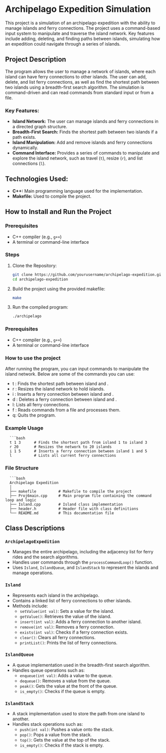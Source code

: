 # Archipelago Expedition Simulation

This project is a simulation of an archipelago expedition with the ability to manage islands and ferry connections. The project uses a command-based input system to manipulate and traverse the island network. Key features include adding, deleting, and finding paths between islands, simulating how an expedition could navigate through a series of islands.

## Project Description
The program allows the user to manage a network of islands, where each island can have ferry connections to other islands. The user can add, delete, and list ferry connections, as well as find the shortest path between two islands using a breadth-first search algorithm. The simulation is command-driven and can read commands from standard input or from a file.

### Key Features:
- **Island Network:** The user can manage islands and ferry connections in a directed graph structure.
- **Breadth-First Search:** Finds the shortest path between two islands if a path exists.
- **Island Manipulation:** Add and remove islands and ferry connections dynamically.
- **Command Interface:** Provides a series of commands to manipulate and explore the island network, such as travel (`t`), resize (`r`), and list connections (`l`).

## Technologies Used:
- **C++:** Main programming language used for the implementation.
- **Makefile:** Used to compile the project.

## How to Install and Run the Project

### Prerequisites
- C++ compiler (e.g., `g++`)
- A terminal or command-line interface

### Steps
1. Clone the Repository:
   ```bash
   git clone https://github.com/yourusername/archipelago-expedition.git
   cd archipelago-expedition

2. Build the project using the provided makefile:
    ```bash
    make

3. Run the compiled program:
    ```bash
    ./archipelago

### Prerequisites
- C++ compiler (e.g., `g++`)
- A terminal or command-line interface

### How to use the project
After running the program, you can input commands to manipulate the island network. Below are some of the commands you can use:

* t <int1> <int2>: Finds the shortest path between island <int1> and <int2>.
* r <int>: Resizes the island network to hold <int> islands.
* i <int1> <int2>: Inserts a ferry connection between island <int1> and <int2>.
* d <int1> <int2>: Deletes a ferry connection between island <int1> and <int2>.
* l: Lists all ferry connections.
* f <filename>: Reads commands from a file and processes them.
* q: Quits the program.

### Example Usage
      ```bash
      t 1 3      # Finds the shortest path from island 1 to island 3
      r 20       # Resizes the network to 20 islands
      i 1 5      # Inserts a ferry connection between island 1 and 5
      l          # Lists all current ferry connections

### File Structure
      ```bash
      Archipelago Expedition
      │
      ├── makefile          # Makefile to compile the project
      ├── Proj6main.cpp     # Main program file containing the command loop and logic
      ├── Island.cpp        # Island class implementation
      ├── header.h          # Header file with class definitions
      └── README.md         # This documentation file

## Class Descriptions

### `ArchipelagoExpedition`
- Manages the entire archipelago, including the adjacency list for ferry rides and the search algorithms.
- Handles user commands through the `processCommandLoop()` function.
- Uses `Island`, `IslandQueue`, and `IslandStack` to represent the islands and manage operations.

### `Island`
- Represents each island in the archipelago.
- Contains a linked list of ferry connections to other islands.
- Methods include:
  - `setValue(int val)`: Sets a value for the island.
  - `getValue()`: Retrieves the value of the island.
  - `insert(int val)`: Adds a ferry connection to another island.
  - `remove(int val)`: Removes a ferry connection.
  - `exists(int val)`: Checks if a ferry connection exists.
  - `clear()`: Clears all ferry connections.
  - `printList()`: Prints the list of ferry connections.

### `IslandQueue`
- A queue implementation used in the breadth-first search algorithm.
- Handles queue operations such as:
  - `enqueue(int val)`: Adds a value to the queue.
  - `dequeue()`: Removes a value from the queue.
  - `peak()`: Gets the value at the front of the queue.
  - `is_empty()`: Checks if the queue is empty.

### `IslandStack`
- A stack implementation used to store the path from one island to another.
- Handles stack operations such as:
  - `push(int val)`: Pushes a value onto the stack.
  - `pop()`: Pops a value from the stack.
  - `top()`: Gets the value at the top of the stack.
  - `is_empty()`: Checks if the stack is empty.

  
